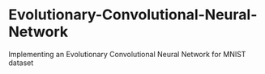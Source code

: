 # Evolutionary-Convolutional-Neural-Network
Implementing an Evolutionary Convolutional Neural Network for MNIST dataset
